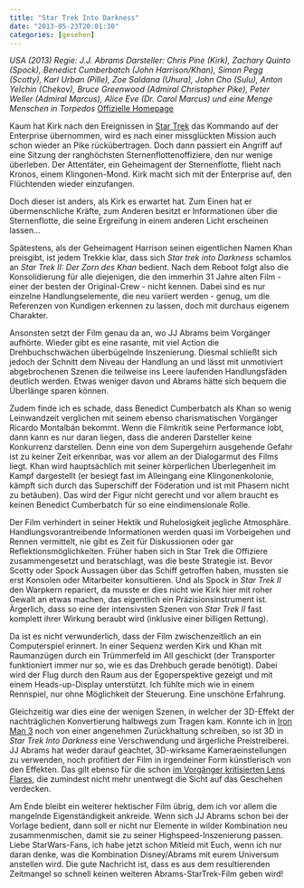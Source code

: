 ```yaml
---
title: "Star Trek Into Darkness"
date: "2013-05-23T20:01:30"
categories: [gesehen]
---
```


*USA (2013)
Regie: J.J. Abrams
Darsteller: Chris Pine (Kirk), Zachary Quinto (Spock), Benedict Cumberbatch (John Harrison/Khan), Simon Pegg (Scotty), Karl Urban (Pille), Zoe Saldana (Uhura), John Cho (Sulu), Anton Yelchin (Chekov), Bruce Greenwood (Admiral Christopher Pike), Peter Weller (Admiral Marcus), Alice Eve (Dr. Carol Marcus) und eine Menge Menschen in Torpedos*
[Offizielle Homepage](http://www.star-trek-film.de/)

Kaum hat Kirk nach den Ereignissen in [Star Trek](/2009/05/16/star-trek/) das Kommando auf der Enterprise übernommen, wird es nach einer missglückten Mission auch schon wieder an Pike rückübertragen. Doch dann passiert ein Angriff auf eine Sitzung der ranghöchsten Sternenflottenoffiziere, den nur wenige überleben. Der Attentäter, ein Geheimagent der Sternenflotte, flieht nach Kronos, einem Klingonen-Mond. Kirk macht sich mit der Enterprise auf, den Flüchtenden wieder einzufangen.

Doch dieser ist anders, als Kirk es erwartet hat. Zum Einen hat er übermenschliche Kräfte, zum Anderen besitzt er Informationen über die Sternenflotte, die seine Ergreifung in einem anderen Licht erscheinen lassen...

Spätestens, als der Geheimagent Harrison seinen eigentlichen Namen Khan preisgibt, ist jedem Trekkie klar, dass sich *Star trek into Darkness* schamlos an *Star Trek II: Der Zorn des Khan* bedient. Nach dem Reboot folgt also die Konsolidierung für alle diejenigen, die den immerhin 31 Jahre alten Film - einer der besten der Original-Crew - nicht kennen. Dabei sind es nur einzelne Handlungselemente, die neu variiert werden - genug, um die Referenzen von Kundigen erkennen zu lassen, doch mit durchaus eigenem Charakter.

Ansonsten setzt der Film genau da an, wo JJ Abrams beim Vorgänger aufhörte. Wieder gibt es eine rasante, mit viel Action die Drehbuchschwächen überbügelnde Inszenierung. Diesmal schließt sich jedoch der Schnitt dem Niveau der Handlung an und lässt mit unmotiviert abgebrochenen Szenen die teilweise ins Leere laufenden Handlungsfäden deutlich werden. Etwas weniger davon und Abrams hätte sich bequem die Überlänge sparen können.

Zudem finde ich es schade, dass Benedict Cumberbatch als Khan so wenig Leinwandzeit verglichen mit seinem ebenso charismatischen Vorgänger Ricardo Montalbán bekommt. Wenn die Filmkritik seine Performance lobt, dann kann es nur daran liegen, dass die anderen Darsteller keine Konkurrenz darstellen. Denn eine von dem Supergehirn ausgehende Gefahr ist zu keiner Zeit erkennbar, was vor allem an der Dialogarmut des Films liegt. Khan wird hauptsächlich mit seiner körperlichen Überlegenheit im Kampf dargestellt (er besiegt fast im Alleingang eine Klingonenkolonie, kämpft sich durch das Superschiff der Föderation und ist mit Phasern nicht zu betäuben). Das wird der Figur nicht gerecht und vor allem braucht es keinen Benedict Cumberbatch für so eine eindimensionale Rolle.

Der Film verhindert in seiner Hektik und Ruhelosigkeit jegliche Atmosphäre. Handlungsvorantreibende Informationen werden quasi im Vorbeigehen und Rennen vermittelt, nie gibt es Zeit für Diskussionen oder gar Reflektionsmöglichkeiten. Früher haben sich in Star Trek die Offiziere zusammengesetzt und beratschlagt, was die beste Strategie ist. Bevor Scotty oder Spock Aussagen über das Schiff getroffen haben, mussten sie erst Konsolen oder Mitarbeiter konsultieren. Und als Spock in *Star Trek II* den Warpkern repariert, da musste er dies nicht wie Kirk hier mit roher Gewalt an etwas machen, das eigentlich ein Präzisionsinstrument ist. Ärgerlich, dass so eine der intensivsten Szenen von *Star Trek II* fast komplett ihrer Wirkung beraubt wird (inklusive einer billigen Rettung).

Da ist es nicht verwunderlich, dass der Film zwischenzeitlich an ein Computerspiel erinnert. In einer Sequenz werden Kirk und Khan mit Raumanzügen durch ein Trümmerfeld im All geschickt (der Transporter funktioniert immer nur so, wie es das Drehbuch gerade benötigt). Dabei wird der Flug durch den Raum aus der Egoperspektive gezeigt und mit einem Heads-up-Display unterstützt. Ich fühlte mich wie in einem Rennspiel, nur ohne Möglichkeit der Steuerung. Eine unschöne Erfahrung.

Gleichzeitig war dies eine der wenigen Szenen, in welcher der 3D-Effekt der nachträglichen Konvertierung halbwegs zum Tragen kam. Konnte ich in [Iron Man 3](/2013/05/01/iron-man-3/) noch von einer angenehmen Zurückhaltung schreiben, so ist 3D in *Star Trek Into Darkness* eine Verschwendung und ärgerliche Preistreiberei. JJ Abrams hat weder darauf geachtet, 3D-wirksame Kameraeinstellungen zu verwenden, noch profitiert der Film in irgendeiner Form künstlerisch von den Effekten. Das gilt ebenso für die schon [im Vorgänger kritisierten Lens Flares](/2009/05/16/star-trek/), die zumindest nicht mehr unentwegt die Sicht auf das Geschehen verdecken.

Am Ende bleibt ein weiterer hektischer Film übrig, dem ich vor allem die mangelnde Eigenständigkeit ankreide. Wenn sich JJ Abrams schon bei der Vorlage bedient, dann soll er nicht nur Elemente in wilder Kombination neu zusammenmischen, damit sie zu seiner Highspeed-Inszenierung passen. Liebe StarWars-Fans, ich habe jetzt schon Mitleid mit Euch, wenn ich nur daran denke, was die Kombination Disney/Abrams mit eurem Universum anstellen wird. Die gute Nachricht ist, dass es aus dem resultierenden Zeitmangel so schnell keinen weiteren Abrams-StarTrek-Film geben wird!
